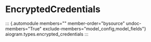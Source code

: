 # EncryptedCredentials

::: {.automodule members="" member-order="bysource" undoc-members="True" exclude-members="model_config,model_fields"}
aiogram.types.encrypted_credentials
:::
